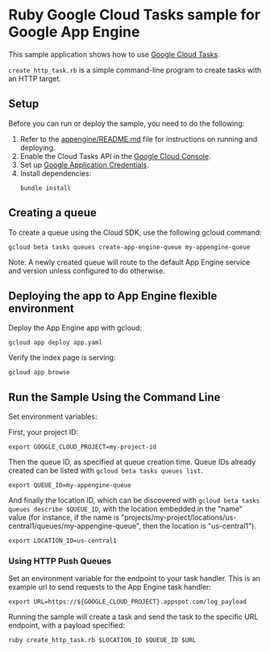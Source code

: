 # Ruby Google Cloud Tasks sample for Google App Engine

This sample application shows how to use [Google Cloud Tasks](https://cloud.google.com/cloud-tasks/).

`create_http_task.rb` is a simple command-line program to create tasks with an
HTTP target.

## Setup

Before you can run or deploy the sample, you need to do the following:

1.  Refer to the [appengine/README.md](readme) file for instructions on
    running and deploying.
1.  Enable the Cloud Tasks API in the [Google Cloud Console](https://console.cloud.google.com/apis/api/tasks.googleapis.com).
1.  Set up [Google Application Credentials](https://cloud.google.com/docs/authentication/getting-started).
1.  Install dependencies:
    ```
    bundle install
    ```

## Creating a queue

To create a queue using the Cloud SDK, use the following gcloud command:

    gcloud beta tasks queues create-app-engine-queue my-appengine-queue

Note: A newly created queue will route to the default App Engine service and
version unless configured to do otherwise.

## Deploying the app to App Engine flexible environment

Deploy the App Engine app with gcloud:

    gcloud app deploy app.yaml

Verify the index page is serving:

    gcloud app browse

## Run the Sample Using the Command Line

Set environment variables:

First, your project ID:

```
export GOOGLE_CLOUD_PROJECT=my-project-id
```

Then the queue ID, as specified at queue creation time. Queue IDs already
created can be listed with `gcloud beta tasks queues list`.

```
export QUEUE_ID=my-appengine-queue
```

And finally the location ID, which can be discovered with
`gcloud beta tasks queues describe $QUEUE_ID`, with the location embedded in
the "name" value (for instance, if the name is
"projects/my-project/locations/us-central1/queues/my-appengine-queue", then the
location is "us-central1").

```
export LOCATION_ID=us-central1
```

### Using HTTP Push Queues
Set an environment variable for the endpoint to your task handler. This is an
example url to send requests to the App Engine task handler:

```
export URL=https://${GOOGLE_CLOUD_PROJECT}.appspot.com/log_payload
```
Running the sample will create a task and send the task to the specific URL
endpoint, with a payload specified:

```
ruby create_http_task.rb $LOCATION_ID $QUEUE_ID $URL
```

[appengine-flex]: https://cloud.google.com/appengine/docs/flexible/ruby
